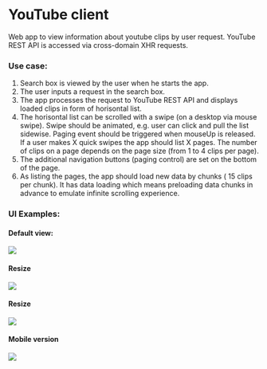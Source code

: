 # YouTube client

Web app to view information about youtube clips by user request.
YouTube REST API is accessed via cross-domain XHR requests.

### Use case:

1. Search box is viewed by the user when he starts the app.
2. The user inputs a request in the search box.
3. The app processes the request to YouTube REST API and displays loaded clips in form of horisontal list.
4. The horisontal list can be scrolled with a swipe (on a desktop via mouse swipe). Swipe should be animated, e.g. user can click and pull the list sidewise. Paging event should be triggered when mouseUp is released. If a user makes X quick swipes the app should list X pages. The number of clips on a page depends on the page size (from 1 to 4 clips per page).
5. The additional navigation buttons (paging control) are set on the bottom of the page.
6. As listing the pages, the app should load new data by chunks ( 15 clips per chunk). It has data loading which means preloading data chunks in advance to emulate infinite scrolling experience.

### UI Examples:

#### Default view:

![](https://i.imgur.com/mf15laT.png)

#### Resize

![](https://i.imgur.com/qy6qsKQ.png)

#### Resize

![](https://i.imgur.com/aCXwnS0.png)

#### Mobile version

![](https://i.imgur.com/2TZPDBw.png)

